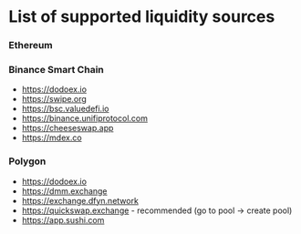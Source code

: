 # List of supported liquidity sources

### Ethereum

<!--  -->

### Binance Smart Chain

- https://dodoex.io
- https://swipe.org
- https://bsc.valuedefi.io
- https://binance.unifiprotocol.com
- https://cheeseswap.app
- https://mdex.co

### Polygon

- https://dodoex.io
- https://dmm.exchange
- https://exchange.dfyn.network
- https://quickswap.exchange - recommended (go to pool -> create pool)  
- https://app.sushi.com
<!-- need review https://curve.fi -->
